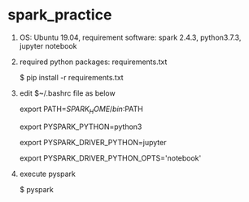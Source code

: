 # spark_practice
1. OS: Ubuntu 19.04, requirement software: spark 2.4.3, python3.7.3, jupyter notebook

2. required python packages: requirements.txt

   $ pip install -r requirements.txt

3. edit $~/.bashrc file as below

   export PATH=$SPARK_HOME/bin:$PATH

   export PYSPARK_PYTHON=python3

   export PYSPARK_DRIVER_PYTHON=jupyter

   export PYSPARK_DRIVER_PYTHON_OPTS='notebook'

4. execute pyspark

   $ pyspark
